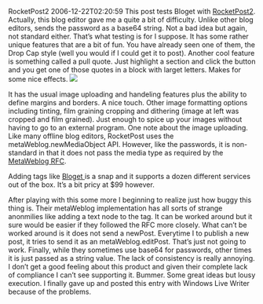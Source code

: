 RocketPost2
2006-12-22T02:20:59
This post tests Bloget with [RocketPost2](http://www.anconia.com/rocketpost/). Actually, this blog editor gave me a quite a bit of difficulty. Unlike other blog editors, sends the password as a base64 string. Not a bad idea but again, not standard either. That’s what testing is for I suppose. It has some rather unique features that are a bit of fun. You have already seen one of them, the Drop Cap style (well you would if I could get it to post). Another cool feature is something called a pull quote. Just highlight a section and click the button and you get one of those quotes in a block with larget letters. Makes for some nice effects. ![](/content/images/blog/blogcglogo_8.png)

It has the usual image uploading and handeling features plus the ability to define margins and borders. A nice touch. Other image formatting options including tinting, film graining cropping and dithering (image at left was cropped and film grained). Just enough to spice up your images without having to go to an external program. One note about the image uploading. Like many offline blog editors, RocketPost uses the metaWeblog.newMediaObject API. However, like the passwords, it is non-standard in that it does not pass the media type as required by the [MetaWeblog RFC](http://www.xmlrpc.com/metaWeblogApi). 

Adding tags like [Bloget ](http://www.technorati.com/tag/Bloget)is a snap and it supports a dozen different services out of the box. It’s a bit pricy at $99 however. 

After playing with this some more I beginning to realize just how buggy this thing is. Their metaWeblog implementation has all sorts of strange anonmilies like adding a text node to the tag. It can be worked around but it sure would be easier if they followed the RFC more closely. What can’t be worked around is it does not send a newPost. Everytime I to publish a new post, it tries to send it as an metaWeblog.editPost. That’s just not going to work. Finally, while they sometimes use base64 for passwords, other times it is just passed as a string value. The lack of consistency is really annoying. I don’t get a good feeling about this product and given their complete lack of compliance I can’t see supporting it. Bummer. Some great ideas but lousy execution. I finally gave up and posted this entry with Windows Live Writer because of the problems.
